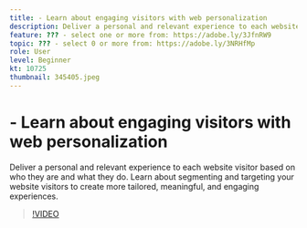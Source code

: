 ```yaml
---
title: - Learn about engaging visitors with web personalization
description: Deliver a personal and relevant experience to each website visitor based on who they are and what they do. Learn about segmenting and targeting your website vi… (Descriptions should be between 60 and 160 characters)
feature: ??? - select one or more from: https://adobe.ly/3JfnRW9
topic: ??? - select 0 or more from: https://adobe.ly/3NRHfMp
role: User
level: Beginner
kt: 10725
thumbnail: 345405.jpeg
---
```


# - Learn about engaging visitors with web personalization

Deliver a personal and relevant experience to each website visitor based on who they are and what they do. Learn about segmenting and targeting your website visitors to create more tailored, meaningful, and engaging experiences.

>[!VIDEO](https://video.tv.adobe.com/v/345405/?quality=12&learn=on)

